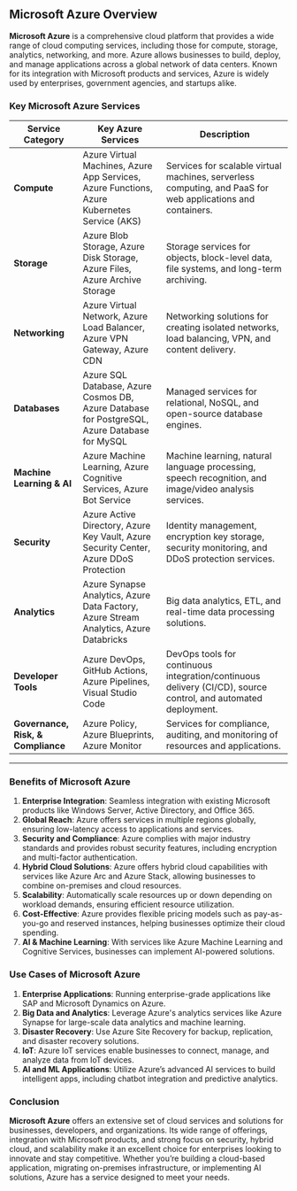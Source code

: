 ## Microsoft Azure Overview

**Microsoft Azure** is a comprehensive cloud platform that provides a wide range of cloud computing services, including those for compute, storage, analytics, networking, and more. Azure allows businesses to build, deploy, and manage applications across a global network of data centers. Known for its integration with Microsoft products and services, Azure is widely used by enterprises, government agencies, and startups alike.

### Key Microsoft Azure Services

| **Service Category**               | **Key Azure Services**                                                                       | **Description**                                                                                                |
| ---------------------------------- | -------------------------------------------------------------------------------------------- | -------------------------------------------------------------------------------------------------------------- |
| **Compute**                        | Azure Virtual Machines, Azure App Services, Azure Functions, Azure Kubernetes Service (AKS)  | Services for scalable virtual machines, serverless computing, and PaaS for web applications and containers.    |
| **Storage**                        | Azure Blob Storage, Azure Disk Storage, Azure Files, Azure Archive Storage                   | Storage services for objects, block-level data, file systems, and long-term archiving.                         |
| **Networking**                     | Azure Virtual Network, Azure Load Balancer, Azure VPN Gateway, Azure CDN                     | Networking solutions for creating isolated networks, load balancing, VPN, and content delivery.                |
| **Databases**                      | Azure SQL Database, Azure Cosmos DB, Azure Database for PostgreSQL, Azure Database for MySQL | Managed services for relational, NoSQL, and open-source database engines.                                      |
| **Machine Learning & AI**          | Azure Machine Learning, Azure Cognitive Services, Azure Bot Service                          | Machine learning, natural language processing, speech recognition, and image/video analysis services.          |
| **Security**                       | Azure Active Directory, Azure Key Vault, Azure Security Center, Azure DDoS Protection        | Identity management, encryption key storage, security monitoring, and DDoS protection services.                |
| **Analytics**                      | Azure Synapse Analytics, Azure Data Factory, Azure Stream Analytics, Azure Databricks        | Big data analytics, ETL, and real-time data processing solutions.                                              |
| **Developer Tools**                | Azure DevOps, GitHub Actions, Azure Pipelines, Visual Studio Code                            | DevOps tools for continuous integration/continuous delivery (CI/CD), source control, and automated deployment. |
| **Governance, Risk, & Compliance** | Azure Policy, Azure Blueprints, Azure Monitor                                                | Services for compliance, auditing, and monitoring of resources and applications.                               |

---

### Benefits of Microsoft Azure

1. **Enterprise Integration**: Seamless integration with existing Microsoft products like Windows Server, Active Directory, and Office 365.
2. **Global Reach**: Azure offers services in multiple regions globally, ensuring low-latency access to applications and services.
3. **Security and Compliance**: Azure complies with major industry standards and provides robust security features, including encryption and multi-factor authentication.
4. **Hybrid Cloud Solutions**: Azure offers hybrid cloud capabilities with services like Azure Arc and Azure Stack, allowing businesses to combine on-premises and cloud resources.
5. **Scalability**: Automatically scale resources up or down depending on workload demands, ensuring efficient resource utilization.
6. **Cost-Effective**: Azure provides flexible pricing models such as pay-as-you-go and reserved instances, helping businesses optimize their cloud spending.
7. **AI & Machine Learning**: With services like Azure Machine Learning and Cognitive Services, businesses can implement AI-powered solutions.

### Use Cases of Microsoft Azure

1. **Enterprise Applications**: Running enterprise-grade applications like SAP and Microsoft Dynamics on Azure.
2. **Big Data and Analytics**: Leverage Azure's analytics services like Azure Synapse for large-scale data analytics and machine learning.
3. **Disaster Recovery**: Use Azure Site Recovery for backup, replication, and disaster recovery solutions.
4. **IoT**: Azure IoT services enable businesses to connect, manage, and analyze data from IoT devices.
5. **AI and ML Applications**: Utilize Azure’s advanced AI services to build intelligent apps, including chatbot integration and predictive analytics.

### Conclusion

**Microsoft Azure** offers an extensive set of cloud services and solutions for businesses, developers, and organizations. Its wide range of offerings, integration with Microsoft products, and strong focus on security, hybrid cloud, and scalability make it an excellent choice for enterprises looking to innovate and stay competitive. Whether you’re building a cloud-based application, migrating on-premises infrastructure, or implementing AI solutions, Azure has a service designed to meet your needs.
